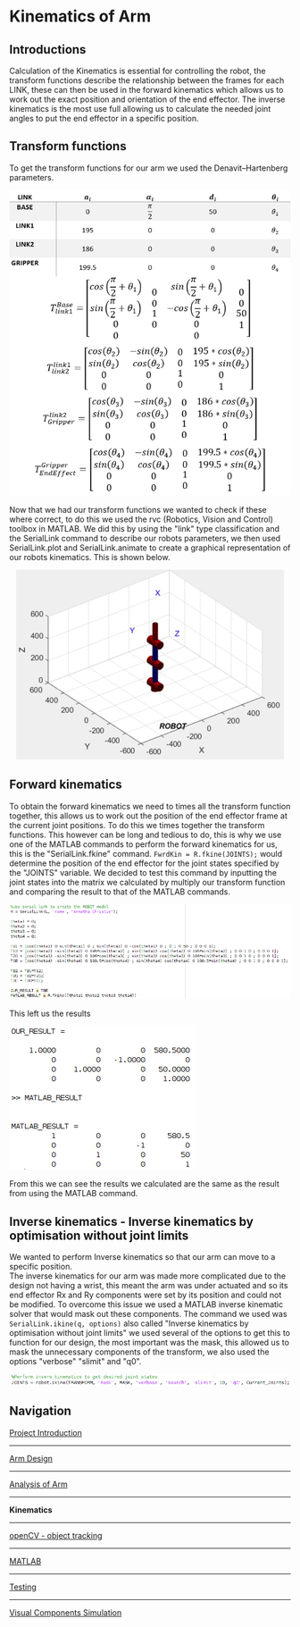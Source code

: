 # Kinematics of Arm

## Introductions
Calculation of the Kinematics is essential for controlling the robot, the transform functions describe the relationship between the frames for each LINK, these can then be used in the forward kinematics which allows us to work out the exact position and orientation of the end effector. The inverse kinematics is the most use full allowing us to calculate the needed joint angles to put the end effector in a specific position.  

## Transform functions
To get the transform functions for our arm we used the Denavit–Hartenberg parameters.  
<p align="center">
<img src="https://raw.githubusercontent.com/AandJ/ROCO224/master/IMAGES/Transforms.PNG"/>  
</p>
Now that we had our transform functions we wanted to check if these where correct, to do this we used the rvc (Robotics, Vision and Control) toolbox in MATLAB.  
We did this by using the "link" type classification and the SerialLink command to describe our robots parameters, we then used SerialLink.plot and SerialLink.animate to create a graphical representation of our robots kinematics. This is shown below.  
<p align="center">
<img src="https://raw.githubusercontent.com/AandJ/ROCO224/master/IMAGES/Matlab_Kinetic_sim.gif"/>  
</p>

## Forward kinematics
To obtain the forward kinematics we need to times all the transform function together, this allows us to work out the position of the end effector frame at the current joint positions. To do this we times together the transform functions. This however can be long and tedious to do, this is why we use one of the MATLAB commands to perform the forward kinematics for us, this is the "SerialLink.fkine" command. `FwrdKin = R.fkine(JOINTS);` would determine the position of the end effector for the joint states specified by the "JOINTS" variable. We decided to test this command by inputting the joint states into the matrix we calculated by multiply our transform function and comparing the result to that of the MATLAB commands.  
<p align="center">
<img src="https://raw.githubusercontent.com/AandJ/ROCO224/master/IMAGES/FWRDKIN_1.png"/>  

This left us the results  

<img src="https://raw.githubusercontent.com/AandJ/ROCO224/master/IMAGES/FWRDKIN_2.png"/>  
</p>
From this we can see the results we calculated are the same as the result from using the MATLAB command.  

## Inverse kinematics - Inverse kinematics by optimisation without joint limits
We wanted to perform Inverse kinematics so that our arm can move to a specific position.  
The inverse kinematics for our arm was made more complicated due to the design not having a wrist, this meant the arm was under actuated and so its end effector Rx and Ry components were set by its position and could not be modified. To overcome this issue we used a MATLAB inverse kinematic solver that would mask out these components. The command we used was `SerialLink.ikine(q, options)` also called "Inverse kinematics by optimisation without joint limits" we used several of the options to get this to function for our design, the most important was the mask, this allowed us to mask the unnecessary components of the transform, we also used the options "verbose" "slimit" and "q0".  
<p align="center">
<img src="https://raw.githubusercontent.com/AandJ/ROCO224/master/IMAGES/Matlab_IKINE.png"/>  
</p>

## Navigation
[Project Introduction](https://github.com/AandJ/ROCO224/blob/master/ProjectIntroduction.md)  
***
[Arm Design](https://github.com/AandJ/ROCO224/blob/master/ArmDesign.md)  
***
[Analysis of Arm](https://github.com/AandJ/ROCO224/blob/master/ArmAnalysis.md)  
***
__Kinematics__  
***
[openCV - object tracking](https://github.com/AandJ/ROCO224/blob/master/openCV.md)  
***
[MATLAB](https://github.com/AandJ/ROCO224/blob/master/MATLAB.md)  
***
[Testing](https://github.com/AandJ/ROCO224/blob/master/Testing.md)  
***
[Visual Components Simulation](https://github.com/AandJ/ROCO224/blob/master/VCS.md)  
